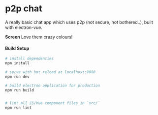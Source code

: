 # p2p chat

A really basic chat app which uses p2p (not secure, not bothered..), built with electron-vue.

**Screen** Love them crazy colours!



#### Build Setup

``` bash
# install dependencies
npm install

# serve with hot reload at localhost:9080
npm run dev

# build electron application for production
npm run build


# lint all JS/Vue component files in `src/`
npm run lint

```
